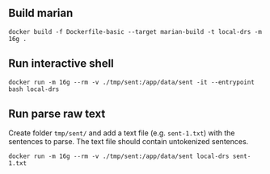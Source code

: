 ## Build marian
    docker build -f Dockerfile-basic --target marian-build -t local-drs -m 16g .

## Run interactive shell
    docker run -m 16g --rm -v ./tmp/sent:/app/data/sent -it --entrypoint bash local-drs

## Run parse raw text
Create folder `tmp/sent/` and add a text file (e.g. `sent-1.txt`) with the sentences to parse. The text file should contain untokenized sentences.

    docker run -m 16g --rm -v ./tmp/sent:/app/data/sent local-drs sent-1.txt
